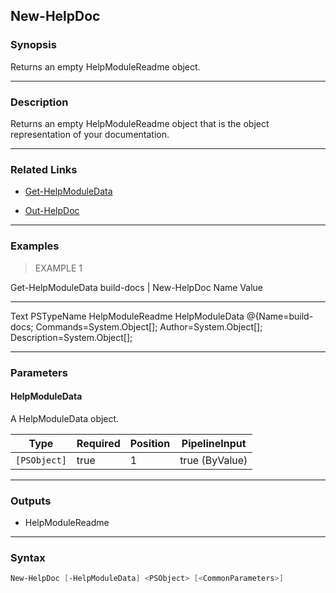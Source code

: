 New-HelpDoc
-----------

### Synopsis
Returns an empty HelpModuleReadme object.

---

### Description

Returns an empty HelpModuleReadme object that is the object representation of your documentation.

---

### Related Links
* [Get-HelpModuleData](Get-HelpModuleData)

* [Out-HelpDoc](Out-HelpDoc)

---

### Examples
> EXAMPLE 1

Get-HelpModuleData build-docs | New-HelpDoc
Name                           Value
----                           -----
Text
PSTypeName                     HelpModuleReadme
HelpModuleData                 @{Name=build-docs; Commands=System.Object[]; Author=System.Object[]; Description=System.Object[];

---

### Parameters
#### **HelpModuleData**
A HelpModuleData object.

|Type        |Required|Position|PipelineInput |
|------------|--------|--------|--------------|
|`[PSObject]`|true    |1       |true (ByValue)|

---

### Outputs
* HelpModuleReadme

---

### Syntax
```PowerShell
New-HelpDoc [-HelpModuleData] <PSObject> [<CommonParameters>]
```
